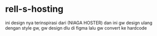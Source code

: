 # rell-s-hosting
ini design nya terinspirasi dari (NIAGA HOSTER) dan ini gw design ulang dengan style gw, gw design dlu di figma lalu gw convert ke hardcode 
